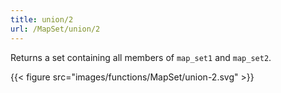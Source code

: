 ```yaml
---
title: union/2
url: /MapSet/union/2
---
```


Returns a set containing all members of `map_set1` and `map_set2`.

{{< figure src="images/functions/MapSet/union-2.svg" >}}

